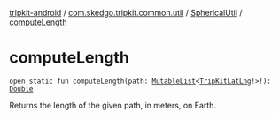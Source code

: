 [tripkit-android](../../index.md) / [com.skedgo.tripkit.common.util](../index.md) / [SphericalUtil](index.md) / [computeLength](./compute-length.md)

# computeLength

`open static fun computeLength(path: `[`MutableList`](https://kotlinlang.org/api/latest/jvm/stdlib/kotlin.collections/-mutable-list/index.html)`<`[`TripKitLatLng`](../-trip-kit-lat-lng/index.md)`!>!): `[`Double`](https://kotlinlang.org/api/latest/jvm/stdlib/kotlin/-double/index.html)

Returns the length of the given path, in meters, on Earth.

